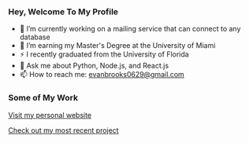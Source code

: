 ### Hey, Welcome To My Profile

- 🔭 I’m currently working on a mailing service that can connect to any database
- 🌱 I’m earning my Master's Degree at the University of Miami
- ⚡ I recently graduated from the University of Florida
- 💬 Ask me about Python, Node.js, and React.js
- 📫 How to reach me: evanbrooks0629@gmail.com

### Some of My Work

[Visit my personal website](https://evanbrooks0629.github.io/evanbrooks/)

[Check out my most recent project](https://www.mongomail.co)
